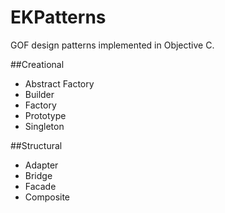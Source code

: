 EKPatterns
==========

GOF design patterns implemented in Objective C.

##Creational
- Abstract Factory
- Builder
- Factory   
- Prototype
- Singleton

##Structural
- Adapter
- Bridge
- Facade
- Composite

